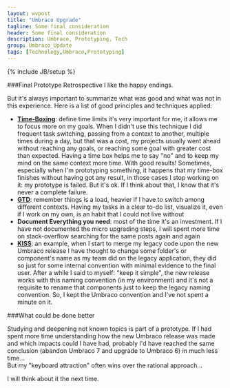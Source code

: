 ```yaml
---
layout: wvpost
title: "Umbraco Upgrade"
tagline: Some final consideration
header: Some final consideration
description: Umbraco, Prototyping, Tech
group: Umbraco_Update
tags: [Technology,Umbraco,Prototyping]
---
```

{% include JB/setup %}

###Final Prototype Retrospective
I like the happy endings.

But it's always important to summarize what was good and what was not in this experience.
Here is a list of good principles and techniques applied:

- <a href="http://en.wikipedia.org/wiki/Timeboxing" target="_blank">**Time-Boxing**</a>: define time limits it's very important for me, it allows me to focus more on my goals. When I didn't use this technique I did frequent task switching, passing from a context to another, multiple times during a day, but that was a cost, my projects usually went ahead without reaching any goals, or reaching some goal with greater cost than expected. Having a time box helps me to say "no" and to keep my mind on the same context more time. With good results! Sometimes, especially when I'm prototyping something, it happens that my time-box finishes without having got any result, in those cases I stop working on it: my prototype is failed. But it's ok. If I think about that, I know that it's never a complete failure.
- <a href="http://gettingthingsdone.com/" target="_blank">**GTD**</a>: remember things is a load, heavier if I have to switch among different contexts. Having my tasks in a clear to-do list, visualize it, even if I work on my own, is an habit that I could not live without
- **Document Everything you need**: most of the time it's an investment. If I have not documented the micro upgrading steps, I will spent more time on stack-overflow searching for the same posts again and again
- <a href="http://en.wikipedia.org/wiki/KISS_principle" target="_blank">**KISS**</a>: an example, when I start to merge my legacy code upon the new Umbraco release I have thought to change some folder's or component's name as my team did on the legacy application, they did so just for some internal convention with minimal evidence to the final user. After a while I said to myself: "keep it simple", the new release works with this naming convention (in my environment) and it's 
not a requisite to rename that components just to keep the legacy naming convention. So, I kept the Umbraco convention and I've not spent a minute on it.


###What could be done better

Studying and deepening not known topics is part of a prototype. If I had spent more time understanding how the new Umbraco release was made and which impacts could I have had, probably I'd have reached the same conclusion (abandon Umbraco 7 and upgrade to Umbraco 6) in much less time...<br/>
But my "keyboard attraction" often wins over the rational approach...<br/>

I will think about it the next time.